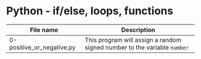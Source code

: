 # Python - if/else, loops, functions

| File name                 | Description                                                              |
| ------------------------- | ------------------------------------------------------------------------ |
| 0-positive_or_negative.py | This program will assign a random signed number to the variable `number` |
